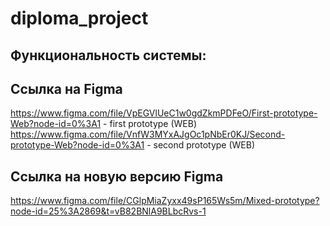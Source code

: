 # diploma_project
 
## Функциональность системы: 


## Ссылка на Figma
https://www.figma.com/file/VpEGVlUeC1w0gdZkmPDFeO/First-prototype-Web?node-id=0%3A1 - first prototype (WEB)
https://www.figma.com/file/VnfW3MYxAJgOc1pNbEr0KJ/Second-prototype-Web?node-id=0%3A1 - second prototype (WEB)

## Ссылка на новую версию Figma
https://www.figma.com/file/CGlpMiaZyxx49sP165Ws5m/Mixed-prototype?node-id=25%3A2869&t=vB82BNlA9BLbcRvs-1